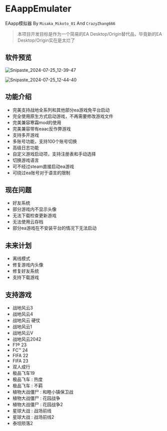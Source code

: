 # EAappEmulater

EAapp模拟器 By `Misaka_Mikoto_01` And `CrazyZhang666`

> 本项目开发目标是作为一个简易的EA Desktop/Origin替代品，毕竟新的EA Desktop/Origin实在是太烂了

## 软件预览

![Snipaste_2024-07-25_12-39-47](https://github.com/user-attachments/assets/08311c22-3f9d-45aa-82ef-3dc146724f9c)

![Snipaste_2024-07-25_12-44-40](https://github.com/user-attachments/assets/cc00df46-b39e-4889-9a3c-4cf44d7980fa)

## 功能介绍

- 完美支持战地全系列和其他部分ea游戏免平台启动
- 完全使用原生方式启动游戏，不再需要修改游戏文件
- 完美兼容寒霜mod的使用
- 完美兼容带有eaac反作弊游戏
- 支持多开游戏
- 多账号功能，支持100个账号切换
- 高级日志功能
- 自定义游戏启动项，支持注册表和手动选择
- 切换游戏语言
- 可不经过steam直接启动ea游戏
- 可绕过ea账号对于语言的限制

## 现在问题

- 好友系统
- 部分游戏内不显示头像
- 无法下载检查更新游戏
- 无法使用云存档
- 部分ea游戏在不安装平台的情况下无法启动

## 未来计划

- 离线模式
- 修复游戏内头像
- 修复好友系统
- 支持下载游戏

## 支持游戏

- 战地风云3
- 战地风云4
- 战地风云 硬仗
- 战地风云1
- 战地风云V
- 战地风云2042
- F1® 23
- FC™ 24
- FIFA 22
- FIFA 23
- 双人成行
- 极品飞车19
- 极品飞车 : 热度
- 极品飞车 : 不羁
- 植物大战僵尸 : 和睦小镇保卫战
- 植物大战僵尸 : 花园战争
- 植物大战僵尸 : 花园战争2
- 星球大战 : 战场前线
- 星球大战 : 战场前线2
- 泰坦陨落2
